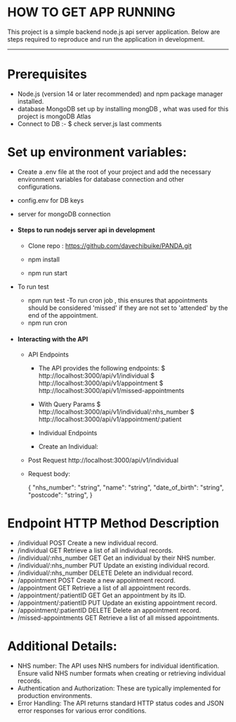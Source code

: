 # HOW TO GET APP RUNNING

This project is a simple backend node.js api server application.
Below are steps required to reproduce and run the application in development.

---

# Prerequisites

- Node.js (version 14 or later recommended) and npm package manager installed.
- database MongoDB set up by installing mongDB , what was used for this project is mongoDB Atlas
- Connect to DB :-
  $ check server.js last comments

# Set up environment variables:

- Create a .env file at the root of your project and add the necessary environment variables for database connection and other configurations.
- config.env for DB keys
- server for mongoDB connection

- #### Steps to run nodejs server api in **development**

  - Clone repo : https://github.com/davechibuike/PANDA.git

  - npm install
  - npm run start

- To run test

  - npm run test
    -To run cron job , this ensures that appointments should be considered 'missed' if they are not set to 'attended' by the end of the appointment.
  - npm run cron

- #### Interacting with the API

  - API Endpoints

    - The API provides the following endpoints:
      $ http://localhost:3000/api/v1/individual
      $ http://localhost:3000/api/v1/appointment
      $ http://localhost:3000/api/v1/missed-appointments

    - With Query Params
      $ http://localhost:3000/api/v1/individual/:nhs_number
      $ http://localhost:3000/api/v1/appointment/:patient

    - Individual Endpoints
    - Create an Individual:

  - Post Request http://localhost:3000/api/v1/individual
  - Request body:

    {
    "nhs_number": "string",
    "name": "string",
    "date_of_birth": "string",
    "postcode": "string",
    }

# Endpoint HTTP Method Description

- /individual POST Create a new individual record.
- /individual GET Retrieve a list of all individual records.
- /individual/:nhs_number GET Get an individual by their NHS number.
- /individual/:nhs_number PUT Update an existing individual record.
- /individual/:nhs_number DELETE Delete an individual record.
- /appointment POST Create a new appointment record.
- /appointment GET Retrieve a list of all appointment records.
- /appointment/:patientID GET Get an appointment by its ID.
- /appointment/:patientID PUT Update an existing appointment record.
- /appointment/:patientID DELETE Delete an appointment record.
- /missed-appointments GET Retrieve a list of all missed appointments.

# Additional Details:

- NHS number: The API uses NHS numbers for individual identification. Ensure valid NHS number formats when creating or retrieving individual records.
- Authentication and Authorization: These are typically implemented for production environments.
- Error Handling: The API returns standard HTTP status codes and JSON error responses for various error conditions.
